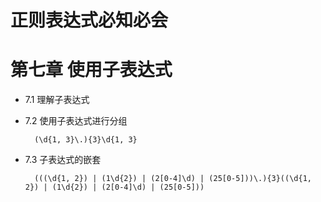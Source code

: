 # 正则表达式必知必会
# 第七章 使用子表达式

- 7.1 理解子表达式

- 7.2 使用子表达式进行分组
  ```IP地址
    (\d{1, 3}\.){3}\d{1, 3}
  ```

- 7.3 子表达式的嵌套
  ```IP地址
    (((\d{1, 2}) | (1\d{2}) | (2[0-4]\d) | (25[0-5]))\.){3}((\d{1, 2}) | (1\d{2}) | (2[0-4]\d) | (25[0-5]))
  ```
